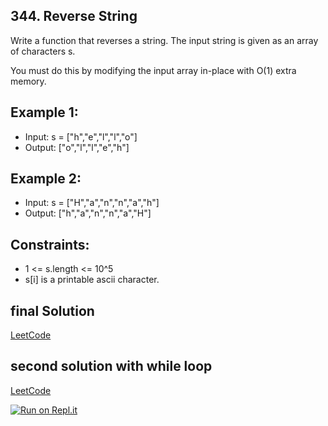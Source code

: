 ## 344. Reverse String
Write a function that reverses a string. The input string is given as an array of characters s.

You must do this by modifying the input array in-place with O(1) extra memory.

## Example 1:
- Input: s = ["h","e","l","l","o"]
- Output: ["o","l","l","e","h"]

## Example 2:
- Input: s = ["H","a","n","n","a","h"]
- Output: ["h","a","n","n","a","H"]

## Constraints:
- 1 <= s.length <= 10^5
- s[i] is a printable ascii character.

## final Solution
[LeetCode](https://leetcode.com/submissions/detail/709692976/)

## second solution with while loop
[LeetCode](https://leetcode.com/submissions/detail/709721943/)

[![Run on Repl.it](https://repl.it/badge/github/oscharko/TS-LeetCode-344-Reverse-String)](https://replit.com/@oscharko/TS-LeetCode-344-Reverse-String)